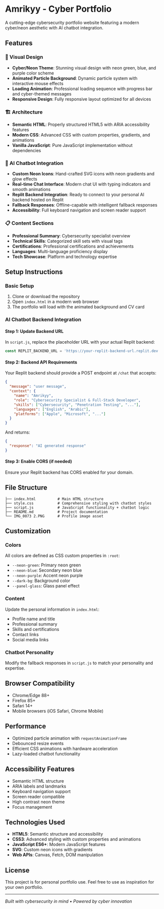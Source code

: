 # Amrikyy - Cyber Portfolio

A cutting-edge cybersecurity portfolio website featuring a modern cyber/neon aesthetic with AI chatbot integration.

## Features

### 🎨 Visual Design
- **Cyber/Neon Theme**: Stunning visual design with neon green, blue, and purple color scheme
- **Animated Particle Background**: Dynamic particle system with interactive mouse effects
- **Loading Animation**: Professional loading sequence with progress bar and cyber-themed messages
- **Responsive Design**: Fully responsive layout optimized for all devices

### 🏗️ Architecture
- **Semantic HTML**: Properly structured HTML5 with ARIA accessibility features
- **Modern CSS**: Advanced CSS with custom properties, gradients, and animations
- **Vanilla JavaScript**: Pure JavaScript implementation without dependencies

### 🤖 AI Chatbot Integration
- **Custom Neon Icons**: Hand-crafted SVG icons with neon gradients and glow effects
- **Real-time Chat Interface**: Modern chat UI with typing indicators and smooth animations
- **Replit Backend Integration**: Ready to connect to your personal AI backend hosted on Replit
- **Fallback Responses**: Offline-capable with intelligent fallback responses
- **Accessibility**: Full keyboard navigation and screen reader support

### 📋 Content Sections
- **Professional Summary**: Cybersecurity specialist overview
- **Technical Skills**: Categorized skill sets with visual tags
- **Certifications**: Professional certifications and achievements
- **Languages**: Multi-language proficiency display
- **Tech Showcase**: Platform and technology expertise

## Setup Instructions

### Basic Setup
1. Clone or download the repository
2. Open `index.html` in a modern web browser
3. The portfolio will load with the animated background and CV card

### AI Chatbot Backend Integration

#### Step 1: Update Backend URL
In `script.js`, replace the placeholder URL with your actual Replit backend:

```javascript
const REPLIT_BACKEND_URL = 'https://your-replit-backend-url.replit.dev';
```

#### Step 2: Backend API Requirements
Your Replit backend should provide a POST endpoint at `/chat` that accepts:

```json
{
  "message": "user message",
  "context": {
    "name": "Amrikyy",
    "role": "Cybersecurity Specialist & Full-Stack Developer",
    "skills": ["Cybersecurity", "Penetration Testing", "..."],
    "languages": ["English", "Arabic"],
    "platforms": ["Apple", "Microsoft", "..."]
  }
}
```

And returns:
```json
{
  "response": "AI generated response"
}
```

#### Step 3: Enable CORS (if needed)
Ensure your Replit backend has CORS enabled for your domain.

## File Structure

```
├── index.html          # Main HTML structure
├── style.css           # Comprehensive styling with chatbot styles
├── script.js           # JavaScript functionality + chatbot logic
├── README.md           # Project documentation
└── IMG_0073 2.PNG      # Profile image asset
```

## Customization

### Colors
All colors are defined as CSS custom properties in `:root`:
- `--neon-green`: Primary neon green
- `--neon-blue`: Secondary neon blue  
- `--neon-purple`: Accent neon purple
- `--dark-bg`: Background color
- `--panel-glass`: Glass panel effect

### Content
Update the personal information in `index.html`:
- Profile name and title
- Professional summary
- Skills and certifications
- Contact links
- Social media links

### Chatbot Personality
Modify the fallback responses in `script.js` to match your personality and expertise.

## Browser Compatibility

- Chrome/Edge 88+
- Firefox 85+
- Safari 14+
- Mobile browsers (iOS Safari, Chrome Mobile)

## Performance

- Optimized particle animation with `requestAnimationFrame`
- Debounced resize events
- Efficient CSS animations with hardware acceleration
- Lazy-loaded chatbot functionality

## Accessibility Features

- Semantic HTML structure
- ARIA labels and landmarks
- Keyboard navigation support
- Screen reader compatible
- High contrast neon theme
- Focus management

## Technologies Used

- **HTML5**: Semantic structure and accessibility
- **CSS3**: Advanced styling with custom properties and animations
- **JavaScript ES6+**: Modern JavaScript features
- **SVG**: Custom neon icons with gradients
- **Web APIs**: Canvas, Fetch, DOM manipulation

## License

This project is for personal portfolio use. Feel free to use as inspiration for your own portfolio.

---

*Built with cybersecurity in mind • Powered by cyber innovation*
